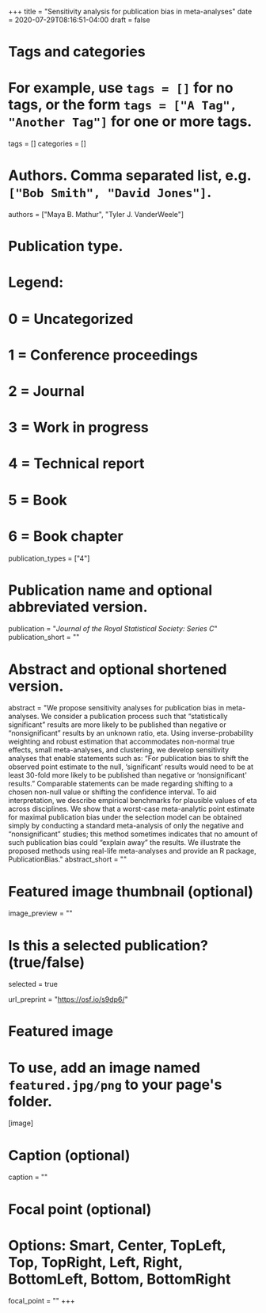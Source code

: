 +++
title = "Sensitivity analysis for publication bias in meta-analyses"
date = 2020-07-29T08:16:51-04:00
draft = false

# Tags and categories
# For example, use `tags = []` for no tags, or the form `tags = ["A Tag", "Another Tag"]` for one or more tags.
tags = []
categories = []

# Authors. Comma separated list, e.g. `["Bob Smith", "David Jones"]`.
authors = ["Maya B. Mathur", "Tyler J. VanderWeele"]


# Publication type.
# Legend:
# 0 = Uncategorized
# 1 = Conference proceedings
# 2 = Journal
# 3 = Work in progress
# 4 = Technical report
# 5 = Book
# 6 = Book chapter
publication_types = ["4"]

# Publication name and optional abbreviated version.
publication = "<i>Journal of the Royal Statistical Society: Series C</i>"
publication_short = ""

# Abstract and optional shortened version.
abstract = "We propose sensitivity analyses for publication bias in meta-analyses. We consider a publication process such that “statistically significant” results are more likely to be published than negative or “nonsignificant” results by an unknown ratio, eta. Using inverse-probability weighting and robust estimation that accommodates non-normal true effects, small meta-analyses, and clustering, we develop sensitivity analyses that enable statements such as: “For publication bias to shift the observed point estimate to the null, ‘significant’ results would need to be at least 30-fold more likely to be published than negative or ‘nonsignificant' results.” Comparable statements can be made regarding shifting to a chosen non-null value or shifting the confidence interval. To aid interpretation, we describe empirical benchmarks for plausible values of eta across disciplines. We show that a worst-case meta-analytic point estimate for maximal publication bias under the selection model can be obtained simply by conducting a standard meta-analysis of only the negative and “nonsignificant” studies; this method sometimes indicates that no amount of such publication bias could “explain away” the results. We illustrate the proposed methods using real-life meta-analyses and provide an R package, PublicationBias."
abstract_short = ""

# Featured image thumbnail (optional)
image_preview = ""

# Is this a selected publication? (true/false)
selected = true

url_preprint = "https://osf.io/s9dp6/"

# Featured image
# To use, add an image named `featured.jpg/png` to your page's folder. 
[image]
  # Caption (optional)
  caption = ""

  # Focal point (optional)
  # Options: Smart, Center, TopLeft, Top, TopRight, Left, Right, BottomLeft, Bottom, BottomRight
  focal_point = ""
+++
